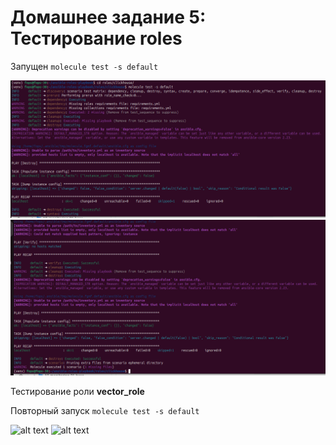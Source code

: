 # Домашнее задание 5: Тестирование roles

Запущен ```molecule test -s default```

![alt text](img/1.png)
![alt text](img/2.png)

Тестирование роли **vector_role**

Повторный запуск ```molecule test -s default```

![alt text](img/3.png)
![alt text](img/4.png)